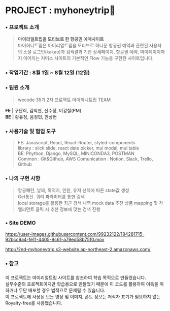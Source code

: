 # PROJECT : myhoneytrip🐝

### • 프로젝트 소개
>**마이리얼트립을 모티브로 한 항공권 예매사이트**  
마이허니트립은 마이리얼트립을 모티브로 허니문 항공권 예약과 관련된 사용자의 소셜 로그인(kakao)과 검색결과 기반 상세페이지, 항공권 예약, 마이페이지까지 이어지는 커머스 사이트의 기본적인 Flow 기능을 구현한 사이트입니다.

### • 작업기간 : 8월 1일 ~ 8월 12일 (12일)

### • 팀원 소개
> wecode 35기 2차 프로젝트 마이허니트립 TEAM

  **FE** | 구단희, 김익현, 신수정, 이강철(PM)  
  **BE** | 황유정, 음정민, 안상현
  
### • 사용기술 및 협업 도구  
> FE: Javascript, React, React-Router, styled-components  
>     library : slick slide, react date picker, mui modal, mul table  
> BE: Phython, Django, MySQL, MINICONDA3, POSTMAN  
> Common : Git&Github, AWS 
> Comunication : Notion, Slack, Trello, Github 



### • 나의 구현 사항  
> 항공패턴, 날짜, 목적지, 인원, 유저 선택에 따른 state값 생성   
> Get통신. 쿼리 파라미터를 통한 검색  
> local storage를 활용한 최근 검색 내역
> mock data 추천 상품 mapping 및 각 엘리먼트 클릭 시 추천 정보에 맞는 검색 진행




### • Site DEMO

https://user-images.githubusercontent.com/99232122/184281715-92bcc9a4-fe11-4405-9c61-a79ed58b75f0.mov  

<http://2nd-myhoneytrip.s3-website.ap-northeast-2.amazonaws.com/>




### • 참고
#####
이 프로젝트는 마이리얼트립 사이트를 참조하여 학습 목적으로 만들었습니다.  
실무수준의 프로젝트이지만 학습용으로 만들었기 때문에 이 코드를 활용하여 이득을 취하거나 무단 배포할 경우 법적으로 문제될 수 있습니다.  
이 프로젝트에 사용된 모든 영상 및 이미지, 폰트 정보는 저작자 표기가 필요하지 않는 Royalty-free를 사용했습니다.  
